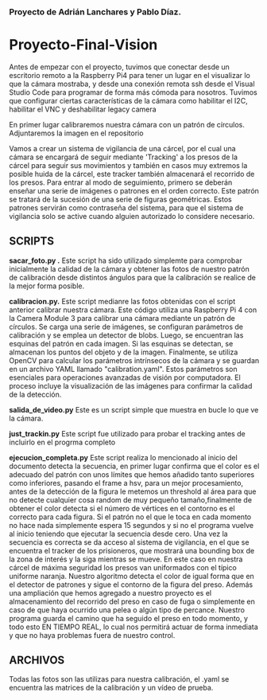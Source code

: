 ### Proyecto de Adrián Lanchares y Pablo Díaz.



# Proyecto-Final-Vision

Antes de empezar con el proyecto, tuvimos que conectar desde un escritorio remoto a la Raspberry Pi4 para tener un lugar en el visualizar lo que la cámara mostraba, y desde una conexión remota ssh desde el Visual Studio Code para programar de forma más cómoda para nosotros. Tuvimos que configurar ciertas características de la cámara como habilitar el I2C, habilitar el VNC y deshabilitar legacy camera


En primer lugar calibraremos nuestra cámara con un patrón de círculos. Adjuntaremos la imagen en el repositorio

Vamos a crear un sistema de vigilancia de una cárcel, por el cual una cámara se encargará de seguir mediante 'Tracking' a los presos de la cárcel para seguir sus movimientos y también en casos muy extremos la posible huida de la cárcel, este tracker también almacenará el recorrido de los presos. Para entrar al modo de seguimiento, primero se deberán enseñar una serie de imágenes o patrones en el orden correcto. Este patrón se tratará de la sucesión de una serie de figuras geométricas. Estos patrones servirán como contraseña del sistema, para que el sistema de vigilancia solo se active cuando alguien autorizado lo considere necesario. 

## SCRIPTS
**sacar_foto.py .** Este script ha sido utilizado simplemte para comprobar inicialmente la calidad de la cámara y obtener las fotos de nuestro patrón de calibración desde distintos ángulos para que la calibración se realice de la mejor forma posible.

**calibracion.py.** Este script medianre las fotos obtenidas con el script anterior calibrar nuestra cámara. Este código utiliza una Raspberry Pi 4 con la Camera Module 3 para calibrar una cámara mediante un patrón de círculos. Se carga una serie de imágenes, se configuran parámetros de calibración y se emplea un detector de blobs. Luego, se encuentran las esquinas del patrón en cada imagen. Si las esquinas se detectan, se almacenan los puntos del objeto y de la imagen. Finalmente, se utiliza OpenCV para calcular los parámetros intrínsecos de la cámara y se guardan en un archivo YAML llamado "calibration.yaml". Estos parámetros son esenciales para operaciones avanzadas de visión por computadora. El proceso incluye la visualización de las imágenes para confirmar la calidad de la detección.

**salida_de_video.py** Este es un script simple que muestra en bucle lo que ve la cámara.

**just_trackin.py** Este script fue utilizado para probar el tracking antes de incluirlo en el progrma completo

**ejecucion_completa.py** Este script realiza lo mencionado al inicio del documento detecta la secuencia, en primer lugar confirma que el color es el adecuado del patrón con unos límites que hemos añadido tanto superiores como inferiores, pasando el frame a hsv, para un mejor procesamiento, antes de la detección de la figura le metemos un threshold al área para que no detecte cualquier cosa random de muy pequeño tamaño,finalmente de obtener el color detecta si el número de vértices en el contorno es el correcto para cada figura. Si el patrón no el que le toca en cada momento no hace nada simplemente espera 15 segundos y si no el programa vuelve al inicio teniendo que ejecutar la secuencia desde cero. Una vez la secuencia es correcta se da acceso al sistema de vigilancia, en el que se encuentra el tracker de los prisioneros, que mostrará una bounding box de la zona de interés y la siga mientras se mueve. En este caso en nuestra cárcel de máxima seguridad los presos van uniformados con el típico uniforme naranja. Nuestro algoritmo detecta el color de
igual forma que en el detector de patrones y sigue el contorno de la figura del preso. Además una ampliación que hemos agregado a nuestro proyecto es el almacenamiento del recorrido del preso en caso de fuga o simplemente en caso de que haya ocurrido una pelea o algún tipo de percance. Nuestro programa guarda el camino que ha seguido el preso en todo momento, y todo esto EN TIEMPO REAL, lo cual nos permitirá actuar de forma inmediata y que no haya problemas fuera de nuestro control.

## ARCHIVOS 
Todas las fotos son las utilizas para nuestra calibración, el .yaml se encuentra las matrices de la calibración y un vídeo de prueba.



